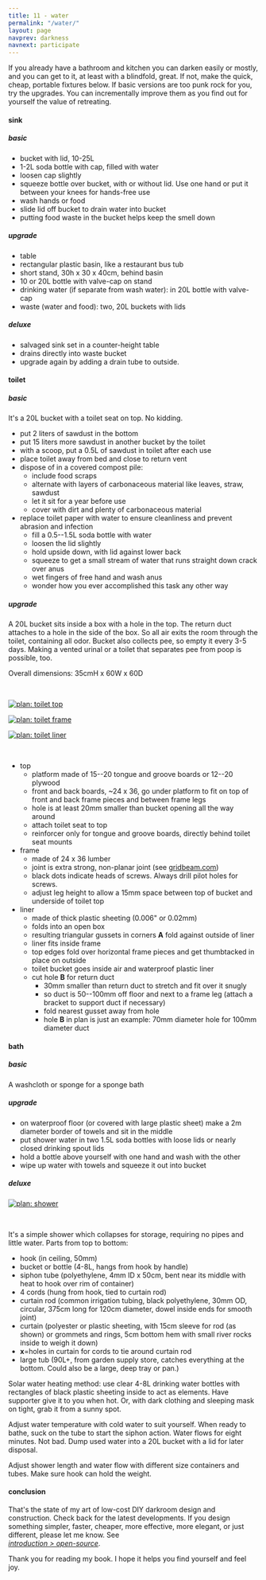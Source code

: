 ```yaml
---
title: 11 - water
permalink: "/water/"
layout: page
navprev: darkness
navnext: participate
---
```


If you already have a bathroom and kitchen you can darken easily or mostly, and you can get to it, at least with a blindfold, great. If not, make the quick, cheap, portable fixtures below. If basic versions are too punk rock for you, try the upgrades. You can incrementally improve them as you find out for yourself the value of retreating.

#### sink

##### basic

- bucket with lid, 10-25L
- 1-2L soda bottle with cap, filled with water
- loosen cap slightly
- squeeze bottle over bucket, with or without lid. Use one hand or put it between your knees for hands-free use
- wash hands or food
- slide lid off bucket to drain water into bucket
- putting food waste in the bucket helps keep the smell down

##### upgrade

- table
- rectangular plastic basin, like a restaurant bus tub
- short stand, 30h x 30 x 40cm, behind basin
- 10 or 20L bottle with valve-cap on stand
- drinking water (if separate from wash water): in 20L bottle with valve-cap
- waste (water and food): two, 20L buckets with lids

##### deluxe

- salvaged sink set in a counter-height table
- drains directly into waste bucket
- upgrade again by adding a drain tube to outside. 

#### toilet

##### basic

It's a 20L bucket with a toilet seat on top. No kidding.
    
- put 2 liters of sawdust in the bottom
- put 15 liters more sawdust in another bucket by the toilet
- with a scoop, put a 0.5L of sawdust in toilet after each use
- place toilet away from bed and close to return vent
- dispose of in a covered compost pile:
    - include food scraps 
    - alternate with layers of carbonaceous material like leaves, straw, sawdust
    - let it sit for a year before use
    - cover with dirt and plenty of carbonaceous material
- replace toilet paper with water to ensure cleanliness and prevent abrasion and infection
    - fill a 0.5--1.5L soda bottle with water
    - loosen the lid slightly
    - hold upside down, with lid against lower back
    - squeeze to get a small stream of water that runs straight down crack over anus
    - wet fingers of free hand and wash anus
    - wonder how you ever accomplished this task any other way

##### upgrade

A 20L bucket sits inside a box with a hole in the top. The return duct attaches to a hole in the side of the box. So all air exits the room through the toilet, containing all odor. Bucket also collects pee, so empty it every 3-5 days. Making a vented urinal or a toilet that separates pee from poop is possible, too. 

Overall dimensions: 35cmH x 60W x 60D

&nbsp;

[![plan: toilet top](/img/plan/image/toilet-top.png)](/img/plan/toilet-top.pdf)

[![plan: toilet frame](/img/plan/image/toilet-frame.png)](/img/plan/toilet-frame.pdf)

[![plan: toilet liner](/img/plan/image/toilet-liner.png)](/img/plan/toilet-liner.pdf)

&nbsp;

- top
    - platform made of 15--20 tongue and groove boards or 12--20 plywood
    - front and back boards, ~24 x 36, go under platform to fit on top of front and back frame pieces and between frame legs
    - hole is at least 20mm smaller than bucket opening all the way around 
    - attach toilet seat to top 
    - reinforcer only for tongue and groove boards, directly behind toilet seat mounts
- frame
    - made of 24 x 36 lumber
    - joint is extra strong, non-planar joint (see [gridbeam.com](http://gridbeam.com))
    - black dots indicate heads of screws. Always drill pilot holes for screws.
    - adjust leg height to allow a 15mm space between top of bucket and underside of toilet top
- liner
    - made of thick plastic sheeting (0.006" or 0.02mm)
    - folds into an open box
    - resulting triangular gussets in corners **A** fold against outside of liner
    - liner fits inside frame
    - top edges fold over horizontal frame pieces and get thumbtacked in place on outside
    - toilet bucket goes inside air and waterproof plastic liner
    - cut hole **B** for return duct 
        - 30mm smaller than return duct to stretch and fit over it snugly
        - so duct is 50--100mm off floor and next to a frame leg (attach a bracket to support duct if necessary) 
        - fold nearest gusset away from hole
        - hole **B** in plan is just an example: 70mm diameter hole for 100mm diameter duct

#### bath

##### basic

A washcloth or sponge for a sponge bath

##### upgrade

- on waterproof floor (or covered with large plastic sheet) make a 2m diameter border of towels and sit in the middle 
- put shower water in two 1.5L soda bottles with loose lids or nearly closed drinking spout lids
- hold a bottle above yourself with one hand and wash with the other
- wipe up water with towels and squeeze it out into bucket

##### deluxe

[![plan: shower](/img/plan/image/shower.png)](/img/plan/shower.pdf)

&nbsp;

It's a simple shower which collapses for storage, requiring no pipes and little water. Parts from top to bottom:

- hook (in ceiling, 50mm)
- bucket or bottle (4-8L, hangs from hook by handle)
- siphon tube (polyethylene, 4mm ID x 50cm, bent near its middle with heat to hook over rim of container)
- 4 cords (hung from hook, tied to curtain rod)
- curtain rod (common irrigation tubing, black polyethylene, 30mm OD, circular, 375cm long for 120cm diameter, dowel inside ends for smooth joint)
- curtain (polyester or plastic sheeting, with 15cm sleeve for rod (as shown) or grommets and rings, 5cm bottom hem with small river rocks inside to weigh it down)
- **x**=holes in curtain for cords to tie around curtain rod
- large tub (90L+, from garden supply store, catches everything at the bottom. Could also be a large, deep tray or pan.)

Solar water heating method: use clear 4-8L drinking water bottles with rectangles of black plastic sheeting inside to act as elements. Have supporter give it to you when hot. Or, with dark clothing and sleeping mask on tight, grab it from a sunny spot.

Adjust water temperature with cold water to suit yourself. When ready to bathe, suck on the tube to start the siphon action. Water flows for eight minutes. Not bad. Dump used water into a 20L bucket with a lid for later disposal.

Adjust shower length and water flow with different size containers and tubes. Make sure hook can hold the weight.

#### conclusion

That's the state of my art of low-cost DIY darkroom design and construction. Check back for the latest developments. If you design something simpler, faster, cheaper, more effective, more elegant, or just different, please let me know. See  
[*introduction > open-source*](/introduction#open-source).

Thank you for reading my book. I hope it helps you find yourself and feel joy.
